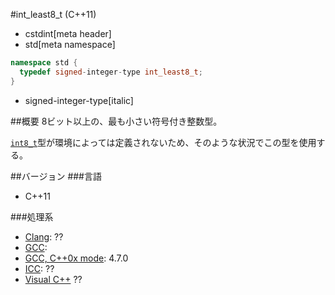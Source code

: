 #int_least8_t (C++11)
* cstdint[meta header]
* std[meta namespace]

```cpp
namespace std {
  typedef signed-integer-type int_least8_t;
}
```
* signed-integer-type[italic]

##概要
8ビット以上の、最も小さい符号付き整数型。

[`int8_t`](./int8_t.md)型が環境によっては定義されないため、そのような状況でこの型を使用する。

##バージョン
###言語
- C++11

###処理系
- [Clang](/implementation.md#clang): ??
- [GCC](/implementation.md#gcc): 
- [GCC, C++0x mode](/implementation.md#gcc): 4.7.0
- [ICC](/implementation.md#icc): ??
- [Visual C++](/implementation.md#visual_cpp) ??
